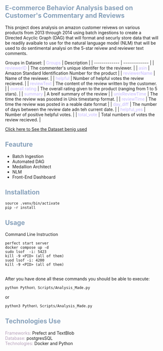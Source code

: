 ## <span style="color: #86a0ba">E-commerce Behavior Analysis based on Customer's Commentary and Reviews</span>

This project does analysis on amazon customer reivews on
various products from 2013 through 2014 using batch ingestions to create a Directed Acyclic Graph (DAG) that
will format and securly store data that will be readily avaibale to use for the natural language model (NLM) that will be used to do sentimental analysi on the 5-star reivew and reviewer text comments.

Groups in Dataset:
| <span style="color:#c3b6fd;">Groups</span> | Description |
| ------------- | ------------- |
| <span style="color:#c3b6fd;">reviewerID</span> | The commenter's unique identifer for the reviewer. |
| <span style="color:#c3b6fd;">asin</span> | Amazon Standard Identification Number for the product |
| <span style="color:#c3b6fd;">reviewerName</span> | Name of the reviewer. |
| <span style="color:#c3b6fd;">helpful</span> | Number of helpful votes the review recieved. |
| <span style="color:#c3b6fd;">reviewText</span> | The content of the review written by the customer. |
| <span style="color:#c3b6fd;">overall rating</span> | The overall rating given to the product (ranging from 1 to 5 stars). |
| <span style="color:#c3b6fd;">summary</span> | A breif summary of the review |
| <span style="color:#c3b6fd;">unixReviewTime</span> | The time the review was psosted in Unix timestamp format. |
| <span style="color:#c3b6fd;">reviewTime</span> | The time the review was posted in a reable date format |
| <span style="color:#c3b6fd;">day_diff</span> | The number of days between the review date adn teh current date. |
| <span style="color:#c3b6fd;">helpful_yes</span> | Number of positive helpful votes. |
| <span style="color:#c3b6fd;">total_vote</span> | Total numbers of votes the review recieved. |

<a href="https://www.kaggle.com/datasets/mehmetisik/amazon-review">
Click here to See the Dataset benig used
</a>

## <span style="color: #86a0ba">Feauture<span>

- Batch Ingestion
- Automated DAG
- Medallion Architect
- NLM
- Front-End Dashboard

## <span style="color: #86a0ba">Installation</span>

```
source .venv/bin/activate
pip -r install
```

## <span style="color: #86a0ba">Usage</span>

Command Line Instruction

```
perfect start server
docker compose up -d
sudo lsof  -i: 5423
kill -9 <PID> (all of them)
suod lsof -i: 4200
kill -9 <PID> (all of them)
```

<br>
After you have done all these commands you should be able to execute:

```bash
python Python\ Scripts/Analysis_Made.py
```

or

```bash
python3 Python\ Scripts/Analysis_Made.py
```

## <span style="color: #86a0ba">Technologies Use</span>

<span style="color: #b39db7">Frameworks: </span>Prefect and TextBlob
<br>
<span style="color: #b39db7">Database: </span>postgresSQL
<br>
<span style="color: #b39db7">
Technologies:
</span> Docker and Python
